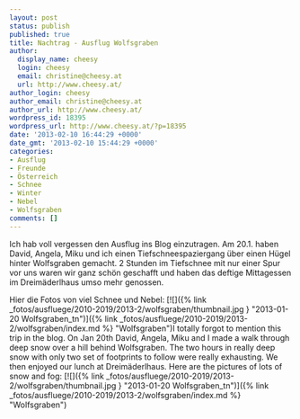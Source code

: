 ```yaml
---
layout: post
status: publish
published: true
title: Nachtrag - Ausflug Wolfsgraben
author:
  display_name: cheesy
  login: cheesy
  email: christine@cheesy.at
  url: http://www.cheesy.at/
author_login: cheesy
author_email: christine@cheesy.at
author_url: http://www.cheesy.at/
wordpress_id: 18395
wordpress_url: http://www.cheesy.at/?p=18395
date: '2013-02-10 16:44:29 +0000'
date_gmt: '2013-02-10 15:44:29 +0000'
categories:
- Ausflug
- Freunde
- Österreich
- Schnee
- Winter
- Nebel
- Wolfsgraben
comments: []
---
```

<!--:de-->Ich hab voll vergessen den Ausflug ins Blog einzutragen. Am 20.1. haben David, Angela, Miku und ich einen Tiefschneespaziergang über einen Hügel hinter Wolfsgraben gemacht. 2 Stunden im Tiefschnee mit nur einer Spur vor uns waren wir ganz schön geschafft und haben das deftige Mittagessen im Dreimäderlhaus umso mehr genossen.
Hier die Fotos von viel Schnee und Nebel:
[![]({% link _fotos/ausfluege/2010-2019/2013-2/wolfsgraben/thumbnail.jpg } "2013-01-20 Wolfsgraben\_tn")]({% link _fotos/ausfluege/2010-2019/2013-2/wolfsgraben/index.md %} "Wolfsgraben")<!--:--><!--:en-->I totally forgot to mention this trip in the blog. On Jan 20th David, Angela, Miku and I made a walk through deep snow over a hill behind Wolfsgraben. The two hours in really deep snow with only two set of footprints to follow were really exhausting. We then enjoyed our lunch at Dreimäderlhaus.
Here are the pictures of lots of snow and fog:
[![]({% link _fotos/ausfluege/2010-2019/2013-2/wolfsgraben/thumbnail.jpg } "2013-01-20 Wolfsgraben\_tn")]({% link _fotos/ausfluege/2010-2019/2013-2/wolfsgraben/index.md %} "Wolfsgraben")<!--:-->
